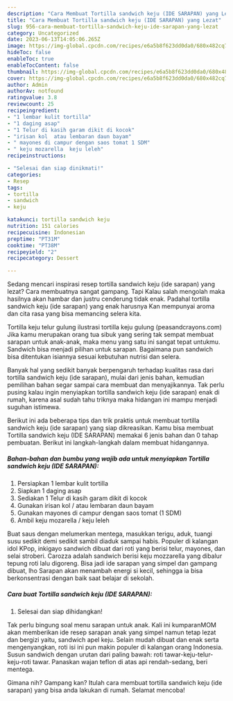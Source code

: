 ```yaml
---
description: "Cara Membuat Tortilla sandwich keju (IDE SARAPAN) yang Lezat"
title: "Cara Membuat Tortilla sandwich keju (IDE SARAPAN) yang Lezat"
slug: 956-cara-membuat-tortilla-sandwich-keju-ide-sarapan-yang-lezat
category: Uncategorized
date: 2023-06-13T14:05:06.265Z
image: https://img-global.cpcdn.com/recipes/e6a5b8f623dd0da0/680x482cq70/tortilla-sandwich-keju-ide-sarapan-foto-resep-utama.jpg
hideToc: false
enableToc: true
enableTocContent: false
thumbnail: https://img-global.cpcdn.com/recipes/e6a5b8f623dd0da0/680x482cq70/tortilla-sandwich-keju-ide-sarapan-foto-resep-utama.jpg
cover: https://img-global.cpcdn.com/recipes/e6a5b8f623dd0da0/680x482cq70/tortilla-sandwich-keju-ide-sarapan-foto-resep-utama.jpg
author: Admin
authorAv: notfound
ratingvalue: 3.8
reviewcount: 25
recipeingredient:
- "1 lembar kulit tortilla"
- "1 daging asap"
- "1 Telur di kasih garam dikit di kocok"
- "irisan kol  atau lembaran daun bayam"
- " mayones di campur dengan saos tomat 1 SDM"
- " keju mozarella  keju leleh"
recipeinstructions:

- "Selesai dan siap dinikmati!"
categories:
- Resep
tags:
- tortilla
- sandwich
- keju

katakunci: tortilla sandwich keju 
nutrition: 151 calories
recipecuisine: Indonesian
preptime: "PT31M"
cooktime: "PT38M"
recipeyield: "2"
recipecategory: Dessert

---
```



Sedang mencari inspirasi resep tortilla sandwich keju (ide sarapan) yang lezat? Cara membuatnya sangat gampang. Tapi Kalau salah mengolah maka hasilnya akan hambar dan justru cenderung tidak enak. Padahal tortilla sandwich keju (ide sarapan) yang enak harusnya Kan mempunyai aroma dan cita rasa yang bisa memancing selera kita.


Tortilla keju telur gulung ilustrasi tortilla keju gulung (peasandcrayons.com) Jika kamu merupakan orang tua sibuk yang sering tak sempat membuat sarapan untuk anak-anak, maka menu yang satu ini sangat tepat untukmu. Sandwich bisa menjadi pilihan untuk sarapan. Bagaimana pun sandwich bisa ditentukan isiannya sesuai kebutuhan nutrisi dan selera.

Banyak hal yang sedikit banyak berpengaruh terhadap kualitas rasa dari tortilla sandwich keju (ide sarapan), mulai dari jenis bahan, kemudian pemilihan bahan segar sampai cara membuat dan menyajikannya. Tak perlu pusing kalau ingin menyiapkan tortilla sandwich keju (ide sarapan) enak di rumah, karena asal sudah tahu triknya maka hidangan ini mampu menjadi suguhan istimewa.


Berikut ini ada beberapa tips dan trik praktis untuk membuat tortilla sandwich keju (ide sarapan) yang siap dikreasikan. Kamu bisa membuat Tortilla sandwich keju (IDE SARAPAN) memakai 6 jenis bahan dan 0 tahap pembuatan. Berikut ini langkah-langkah dalam membuat hidangannya.

<!--inarticleads1-->

##### Bahan-bahan dan bumbu yang wajib ada untuk menyiapkan Tortilla sandwich keju (IDE SARAPAN):

1. Persiapkan 1 lembar kulit tortilla
1. Siapkan 1 daging asap
1. Sediakan 1 Telur di kasih garam dikit di kocok
1. Gunakan irisan kol / atau lembaran daun bayam
1. Gunakan  mayones di campur dengan saos tomat (1 SDM)
1. Ambil  keju mozarella / keju leleh


Buat saus dengan melumerkan mentega, masukkan terigu, aduk, tuangi susu sedikit demi sedikit sambil diaduk sampai habis. Populer di kalangan idol KPop, inkigayo sandwich dibuat dari roti yang berisi telur, mayones, dan selai stroberi. Carozza adalah sandwich berisi keju mozzarella yang dibalur tepung roti lalu digoreng. Bisa jadi ide sarapan yang simpel dan gampang dibuat, lho Sarapan akan menambah energi si kecil, sehingga ia bisa berkonsentrasi dengan baik saat belajar di sekolah. 

<!--inarticleads2-->

##### Cara buat Tortilla sandwich keju (IDE SARAPAN):


1. Selesai dan siap dihidangkan!

Tak perlu bingung soal menu sarapan untuk anak. Kali ini kumparanMOM akan memberikan ide resep sarapan anak yang simpel namun tetap lezat dan bergizi yaitu, sandwich apel keju. Selain mudah dibuat dan enak serta mengenyangkan, roti isi ini pun makin populer di kalangan orang Indonesia. Susun sandwich dengan urutan dari paling bawah: roti tawar-keju-telur-keju-roti tawar. Panaskan wajan teflon di atas api rendah-sedang, beri mentega. 

Gimana nih? Gampang kan? Itulah cara membuat tortilla sandwich keju (ide sarapan) yang bisa anda lakukan di rumah. Selamat mencoba!
